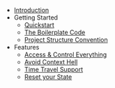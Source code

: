 - [Introduction](/ "Momentum - State Management for Flutter")
- Getting Started
    - [Quickstart](quickstart.md "Momentum - Quickstart")
    - [The Boilerplate Code](boilerplate-code.md "Momentum - Boilerplate Codes")
    - [Project Structure Convention](conventions.md "Momentum - Project Structure Convention")
- Features
    - [Access & Control Everything](feature-control-everything.md "Momentum - Easily access any Controllers and Models")
    - [Avoid Context Hell](avoid-context-hell.md "Momentum - Avoid context hell")
    - [Time Travel Support](time-travel.md "Momentum - Time Travel methods")
    - [Reset your State](reset-state.md "Momentum - Reset you State")
